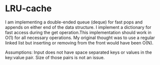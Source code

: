 # LRU-cache

I am implementing a double-ended queue (deque) for fast pops and appends on either end of the data structure. I implement a dictionary for fast access during the get operation.This implementation should work in O(1) for all necessary operations. My original thought was to use a regular linked list but inserting or removing from the front would have been O(N).

Assumptions:
Input does not have space separated keys or values in the key:value pair.
Size of those pairs is not an issue.
